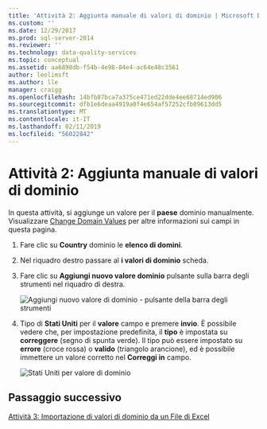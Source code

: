 ```yaml
---
title: 'Attività 2: Aggiunta manuale di valori di dominio | Microsoft Docs'
ms.custom: ''
ms.date: 12/29/2017
ms.prod: sql-server-2014
ms.reviewer: ''
ms.technology: data-quality-services
ms.topic: conceptual
ms.assetid: aa6898db-f54b-4e98-84e4-ac64e48c3561
author: leolimsft
ms.author: lle
manager: craigg
ms.openlocfilehash: 14bfb87bca7a375ce471ed22dde4ee68714ed906
ms.sourcegitcommit: dfb1e6deaa4919a0f4e654af57252cfb09613dd5
ms.translationtype: MT
ms.contentlocale: it-IT
ms.lasthandoff: 02/11/2019
ms.locfileid: "56022842"
---
```

# <a name="task-2-adding-domain-values-manually"></a>Attività 2: Aggiunta manuale di valori di dominio
  In questa attività, si aggiunge un valore per il **paese** dominio manualmente. Visualizzare [Change Domain Values](https://msdn.microsoft.com/library/hh510408.aspx) per altre informazioni sui campi in questa pagina.  
  
1.  Fare clic su **Country** dominio le **elenco di domini**.  
  
2.  Nel riquadro destro passare al **i valori di dominio** scheda.  
  
3.  Fare clic su **Aggiungi nuovo valore dominio** pulsante sulla barra degli strumenti nel riquadro di destra.  
  
     ![Aggiungi nuovo valore di dominio - pulsante della barra degli strumenti](../../2014/tutorials/media/et-addingdomainvaluesmanually-01.jpg "Aggiungi nuovo valore di dominio - pulsante della barra degli strumenti")  
  
4.  Tipo di **Stati Uniti** per il **valore** campo e premere **invio**. È possibile vedere che, per impostazione predefinita, il **tipo** è impostata su **correggere** (segno di spunta verde). Il tipo può essere impostato su **errore** (croce rossa) o **valido** (triangolo arancione), ed è possibile immettere un valore corretto nel **Correggi in** campo.  
  
     ![Stati Uniti per valore di dominio](../../2014/tutorials/media/et-addingdomainvaluesmanually-02.jpg "Stati Uniti per valore di dominio")  
  
## <a name="next-step"></a>Passaggio successivo  
 [Attività 3: Importazione di valori di dominio da un File di Excel](../../2014/tutorials/task-3-importing-domain-values-from-an-excel-file.md)  
  
  
